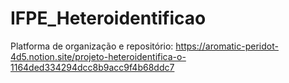 # IFPE_Heteroidentificao

Platforma de organização e repositório: https://aromatic-peridot-4d5.notion.site/projeto-heteroidentifica-o-1164ded334294dcc8b9acc9f4b68ddc7